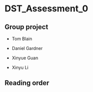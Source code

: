 # DST_Assessment_0
## Group project

* Tom Blain

* Daniel Gardner

* Xinyue Guan

* Xinyu Li


## Reading order
